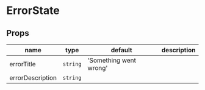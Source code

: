 # ErrorState

## Props

|name|type|default|description|
|----|----|-------|-----------|
|errorTitle|`string`|'Something went wrong'||
|errorDescription|`string`|||


